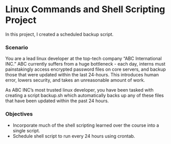 # Linux Commands and Shell Scripting Project
In this project, I created a scheduled backup script.


### Scenario
You are a lead linux developer at the top-tech company “ABC International INC.” ABC currently suffers from a huge bottleneck - each day, interns must painstakingly access encrypted password files on core servers, and backup those that were updated within the last 24-hours. This introduces human error, lowers security, and takes an unreasonable amount of work.

As ABC INC’s most trusted linux developer, you have been tasked with creating a script backup.sh which automatically backs up any of these files that have been updated within the past 24 hours.

### Objectives
- Incorporate much of the shell scripting learned over the course into a single script.
- Schedule shell script to run every 24 hours using crontab.
